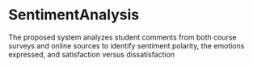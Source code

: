 # SentimentAnalysis
The proposed system analyzes student comments from both course surveys and online sources to identify sentiment polarity, the emotions expressed, and satisfaction versus dissatisfaction
